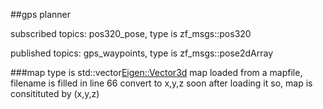 
##gps planner

subscribed topics:
    pos320_pose, type is zf_msgs::pos320

published topics:
    gps_waypoints, type is zf_msgs::pose2dArray


###map 
   type is std::vector<Eigen::Vector3d> map
   loaded from a mapfile, filename is filled in line 66
   convert to x,y,z soon after loading it
   so, map is consitituted by (x,y,z)

